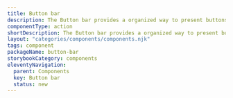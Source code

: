 ```yaml
---
title: Button bar
description: The Button bar provides a organized way to present buttons side by side, which will stack up when there's not enough space.
componentType: action
shortDescription: The Button bar provides a organized way to present buttons side by side.
layout: "categories/components/components.njk"
tags: component
packageName: button-bar
storybookCategory: components
eleventyNavigation:
  parent: Components
  key: Button bar
  status: new
---
```

